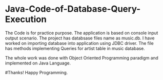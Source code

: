 # Java-Code-of-Database-Query-Execution

The Code is for practice purpose. The application is based on console input output scenario. The project has databsase files name as music.db. I have worked on importing database into application using JDBC driver. The file has methods implementing Queries for artist table in music database.

The whole work was done with Object Oriented Programming paradigm and implemented on Java Language.

#Thanks! Happy Programming.
